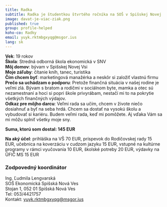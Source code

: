 ```yaml
---
title: Radka
subtitle: Radka je študentkou štvrtého ročníka na SOŠ v Spišskej Novej Vsi
image: davat-je-viac-ziak.png
published: true
group: profile-helped
koho-co: Radky
email: yuyk.rktmbgxyqg@msgor.ius
lang: sk
---
```

**Vek**: 19 rokov  
**Škola**: Stredná odborná škola ekonomická v SNV  
**Môj domov**: bývam v Spišskej Novej Vsi  
**Moje záľuby**: čítanie kníh, tanec, turistika  
**Čím chcem byť**: marketingová manažérka a neskôr si založiť vlastnú firmu  
**Prečo sa uchádzam o podporu**: Pretože finančná situácia v našej rodine je veľmi zlá. Bývam s bratom a rodičmi v sociálnom byte, mamka a otec sú nezamestnaní a hoci si popri škole privyrábam, nestačí mi to na pokrytie všetkých finančných výdajov.  
**Odkaz pre môjho darcu**: Veľmi rada sa učím, chcem v živote niečo dosiahnuť a byť na seba hrdá. Chcem sa dostať na vysokú školu a vybudovať si kariéru. Budem veľmi rada, keď mi pomôžete. Aj vďaka Vám sa mi môžu splniť všetky moje sny.  

**Suma, ktorú som dostal: 145 EUR**  

**Na aký účel**: prihláška na VŠ 70 EUR, príspevok do Rodičovskej rady 15 EUR, učebnica na koverzáciu v cudzom jazyku 15 EUR, vstupné na kultúrne programy v rámci vyučovania 10 EUR, školské potreby 20 EUR, výdavky na ŮFIČ MS 15 EUR  

### Zodpovedný koordinátor

Ing. Ľudmila Lengvarská  
SOŠ Ekonomická Spišská Nová Ves  
Stojan 1, 052 01 Spišská Nová Ves  
Tel: 053/4421757  
Kontakt: <yuyk.rktmbgxyqg@msgor.ius>
